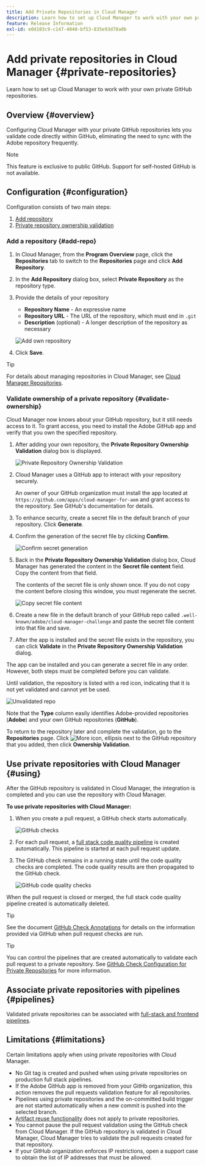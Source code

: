 ```yaml
---
title: Add Private Repositories in Cloud Manager
description: Learn how to set up Cloud Manager to work with your own private GitHub repositories.
feature: Release Information
exl-id: e0d103c9-c147-4040-bf53-835e93d78a0b
---
```


# Add private repositories in Cloud Manager {#private-repositories}

Learn how to set up Cloud Manager to work with your own private GitHub repositories.

## Overview {#overview}

Configuring Cloud Manager with your private GitHub repositories lets you validate code directly within GitHub, eliminating the need to sync with the Adobe repository frequently.

>[!NOTE]
>
>This feature is exclusive to public GitHub. Support for self-hosted GitHub is not available.

## Configuration {#configuration}

Configuration consists of two main steps:

1. [Add repository](#add-repo)
1. [Private repository ownership validation](#validate-ownership)



### Add a repository {#add-repo}

1. In Cloud Manager, from the **Program Overview** page, click the **Repositories** tab to switch to the **Repositories** page and click **Add Repository**.

1. In the **Add Repository** dialog box, select **Private Repository** as the repository type.

1. Provide the details of your repository

   * **Repository Name** - An expressive name
   * **Repository URL** - The URL of the repository, which must end in `.git`
   * **Description** (optional) - A longer description of the repository as necessary

   ![Add own repository](/help/assets/repositories/add-own-github.png)

1. Click **Save**.

>[!TIP]
>
>For details about managing repositories in Cloud Manager, see [Cloud Manager Repositories](/help/managing-code/managing-repositories.md).



### Validate ownership of a private repository {#validate-ownership}

Cloud Manager now knows about your GitHub repository, but it still needs access to it. To grant access, you need to install the Adobe GitHub app and verify that you own the specified repository.

1. After adding your own repository, the **Private Repository Ownership Validation** dialog box is displayed.

   ![Private Repository Ownership Validation](/help/assets/repositories/private-repo-validate.png)

1. Cloud Manager uses a GitHub app to interact with your repository securely.

   An owner of your GitHub organization must install the app located at `https://github.com/apps/cloud-manager-for-aem` and grant access to the repository. See GitHub's documentation for details.

1. To enhance security, create a secret file in the default branch of your repository. Click **Generate**.

1. Confirm the generation of the secret file by clicking **Confirm**.

    ![Confirm secret generation](/help/assets/repositories/confirm-generation.png)

1. Back in the **Private Repository Ownership Validation** dialog box, Cloud Manager has generated the content in the **Secret file content** field. Copy the content from that field.

    The contents of the secret file is only shown once. If you do not copy the content before closing this window, you must regenerate the secret.

    ![Copy secret file content](/help/assets/repositories/new-secret.png)

1. Create a new file in the default branch of your GitHub repo called `.well-known/adobe/cloud-manager-challenge` and paste the secret file content into that file and save.

1. After the app is installed and the secret file exists in the repository, you can click **Validate** in the **Private Repository Ownership Validation** dialog.

The app can be installed and you can generate a secret file in any order. However, both steps must be completed before you can validate.

Until validation, the repository is listed with a red icon, indicating that it is not yet validated and cannot yet be used.

![Unvalidated repo](/help/assets/repositories/unvalidated-repo.png)

Note that the **Type** column easily identifies Adobe-provided repositories (**Adobe**) and your own GitHub repositories (**GitHub**).

To return to the repository later and complete the validation, go to the **Repositories** page. Click ![More icon, ellipsis](https://spectrum.adobe.com/static/icons/workflow_18/Smock_More_18_N.svg) next to the GitHub repository that you added, then click **Ownership Validation**.


## Use private repositories with Cloud Manager {#using}

After the GitHub repository is validated in Cloud Manager, the integration is completed and you can use the repository with Cloud Manager.

**To use private repositories with Cloud Manager:**

1. When you create a pull request, a GitHub check starts automatically.

    ![GitHub checks](/help/assets/repositories/github-checks.png)

1. For each pull request, a [full stack code quality pipeline](/help/using/managing-pipelines.md) is created automatically. This pipeline is started at each pull request update.

1. The GitHub check remains in a running state until the code quality checks are completed. The code quality results are then propagated to the GitHub check.

    ![GitHub code quality checks](/help/assets/repositories/github-code-quality.png)

When the pull request is closed or merged, the full stack code quality pipeline created is automatically deleted.

>[!TIP]
>
>See the document [GitHub Check Annotations](github-annotations.md) for details on the information provided via GitHub when pull request checks are run.

>[!TIP]
>
>You can control the pipelines that are created automatically to validate each pull request to a private repository. See [GitHub Check Configuration for Private Repositories](github-check-config.md) for more information.



## Associate private repositories with pipelines {#pipelines}

Validated private repositories can be associated with [full-stack and frontend pipelines](/help/overview/ci-cd-pipelines.md).



## Limitations {#limitations}

Certain limitations apply when using private repositories with Cloud Manager.

* No Git tag is created and pushed when using private repositories on production full stack pipelines.
* If the Adobe GitHub app is removed from your GitHb organization, this action removes the pull requests validation feature for all repositories.
* Pipelines using private repositories and the on-committed build trigger are not started automatically when a new commit is pushed into the selected branch.
* [Artifact reuse functionality](/help/getting-started/project-setup.md#build-artifact-reuse) does not apply to private repositories.
* You cannot pause the pull request validation using the GitHub check from Cloud Manager. If the GitHub repository is validated in Cloud Manager, Cloud Manager tries to validate the pull requests created for that repository.
* If your GitHub organization enforces IP restrictions, open a support case to obtain the list of IP addresses that must be allowed.
